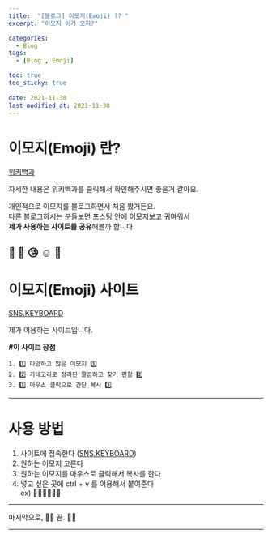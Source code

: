 ```yaml
---
title:  "[블로그] 이모지(Emoji) ?? "
excerpt: "이모지 이거 모지?"

categories:
  - Blog
tags:
  - [Blog , Emoji]

toc: true
toc_sticky: true
 
date: 2021-11-30
last_modified_at: 2021-11-30
---
```


# 이모지(Emoji) 란?

[위키백과](https://ko.wikipedia.org/wiki/%EC%9D%B4%EB%AA%A8%EC%A7%80)  

자세한 내용은 위키백과를 클릭해서 확인해주시면 좋을거 같아요.  

  개인적으로 이모지를 블로그하면서 처음 봤거든요.  
  다른 블로그하시는 분들보면 포스팅 안에 이모지보고 귀여워서  
  **제가 사용하는 사이트를 공유**해볼까 합니다.  
  
  🥰 🤩 😘 ☺️ 🤑
---

# 이모지(Emoji) 사이트 

[SNS.KEYBOARD](https://snskeyboard.com/emoji/)  

제가 이용하는 사이트입니다.  
  
  **#이 사이트 장점**  
    
    1. 1️⃣ 다양하고 많은 이모지 1️⃣  
    2. 2️⃣ 카테고리로 정리된 깔끔하고 찾기 편함 2️⃣  
    3. 3️⃣ 마우스 클릭으로 간단 복사 3️⃣  

---

# 사용 방법

  1. 사이트에 접속한다 ([SNS.KEYBOARD](https://snskeyboard.com/emoji/))  
  2. 원하는 이모지 고른다  
  3. 원하는 이모지를 마우스로 클릭해서 복사를 한다
  4. 넣고 싶은 곳에 ctrl + v 를 이용해서 붙여준다  
    ex) 💉💉💉💉💉💉


---



마지막으로, 👏👏 끝. 👏👏

---






